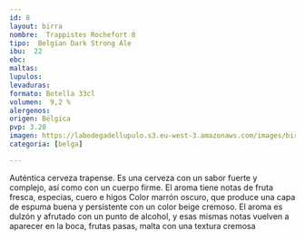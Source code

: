 ```yaml
---
id: 8
layout: birra
nombre:  Trappistes Rochefort 8
tipo:  Belgian Dark Strong Ale
ibu:  22
ebc:
maltas: 
lupulos: 
levaduras: 
formato: Botella 33cl
volumen:  9,2 %
alergenos: 
origen: Bélgica
pvp: 3.20
imagen: https://labodegadellupulo.s3.eu-west-3.amazonaws.com/images/birras/trappistes.jpg
categoria: [belga]

---
```

Auténtica cerveza trapense. Es una cerveza con un sabor fuerte y complejo, así como con un cuerpo firme. El aroma tiene notas de fruta fresca, especias, cuero e higos Color marrón oscuro, que produce una capa de espuma buena y persistente con un color beige cremoso. El aroma es dulzón y afrutado con un punto de alcohol, y esas mismas notas vuelven a aparecer en la boca, frutas pasas, malta con una textura cremosa


